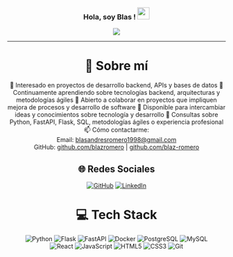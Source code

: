 <h3 align="center">
  Hola, soy Blas ! 
  <img src="https://media.giphy.com/media/hvRJCLFzcasrR4ia7z/giphy.gif" width="28">
</h3>

<p align="center">
  <a href="https://github.com/blazromero"><img src="https://readme-typing-svg.herokuapp.com?color=%2336BCF7&center=true&vCenter=true&lines=Hola,+bienvenido+a+mi+GitHub;Soy+Blas+Andres+Romero;Estudiante+de+Ingenieria+Informatica;Backend+Developer+en+formacion;Apasionado+por+la+tecnologia"></a>
</p>

---

<div align="center">

# 💫 Sobre mí

🔭 Interesado en proyectos de desarrollo backend, APIs y bases de datos
🌱 Continuamente aprendiendo sobre tecnologías backend, arquitecturas y metodologías ágiles
👯 Abierto a colaborar en proyectos que impliquen mejora de procesos y desarrollo de software
🤔 Disponible para intercambiar ideas y conocimientos sobre tecnología y desarrollo
💬 Consultas sobre Python, FastAPI, Flask, SQL, metodologías ágiles o experiencia profesional
📫 Cómo contactarme:  
Email: blasandresromero1998@gmail.com  
GitHub: [github.com/blazromero](https://github.com/blazromero) | [github.com/blaz-romero](https://github.com/blaz-romero)  


## 🌐 Redes Sociales

[![GitHub](https://img.shields.io/badge/GitHub-181717?logo=github&logoColor=white)](https://github.com/blazromero) [![LinkedIn](https://img.shields.io/badge/LinkedIn-0077B5?logo=linkedin&logoColor=white)](https://linkedin.com/in/blas-andres-romero)

# 💻 Tech Stack  
![Python](https://img.shields.io/badge/python-%233776AB.svg?style=for-the-badge&logo=python&logoColor=white) 
![Flask](https://img.shields.io/badge/flask-%23000.svg?style=for-the-badge&logo=flask&logoColor=white) 
![FastAPI](https://img.shields.io/badge/FastAPI-005571?style=for-the-badge&logo=fastapi) 
![Docker](https://img.shields.io/badge/docker-%230db7ed.svg?style=for-the-badge&logo=docker&logoColor=white)
![PostgreSQL](https://img.shields.io/badge/postgresql-%23336791.svg?style=for-the-badge&logo=postgresql&logoColor=white) 
![MySQL](https://img.shields.io/badge/mysql-%23007ACC.svg?style=for-the-badge&logo=mysql&logoColor=white)  
![React](https://img.shields.io/badge/react-%2320232a.svg?style=for-the-badge&logo=react&logoColor=%2361DAFB)
![JavaScript](https://img.shields.io/badge/javascript-%23F7DF1E.svg?style=for-the-badge&logo=javascript&logoColor=black)
![HTML5](https://img.shields.io/badge/html5-%23E34F26.svg?style=for-the-badge&logo=html5&logoColor=white) 
![CSS3](https://img.shields.io/badge/css3-%231572B6.svg?style=for-the-badge&logo=css3&logoColor=white) 
![Git](https://img.shields.io/badge/git-%23F05032.svg?style=for-the-badge&logo=git&logoColor=white)


</div>
